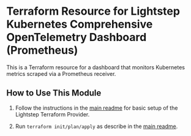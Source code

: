 # Terraform Resource for Lightstep Kubernetes Comprehensive OpenTelemetry Dashboard (Prometheus)

This is a Terraform resource for a dashboard that monitors Kubernetes metrics scraped via a Prometheus receiver.

## How to Use This Module

1. Follow the instructions in the [main readme](https://github.com/lightstep/terraform-opentelemetry-dashboards) for basic setup of the Lightstep Terraform Provider.

1. Run `terraform init/plan/apply` as describe in the [main readme](https://github.com/lightstep/terraform-opentelemetry-dashboards).
